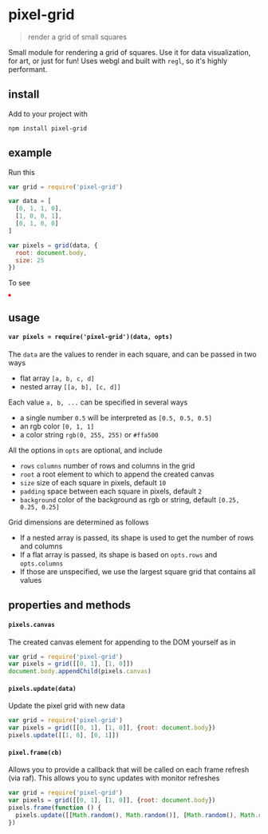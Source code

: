# pixel-grid

> render a grid of small squares

Small module for rendering a grid of squares. Use it for data visualization, for art, or just for fun! Uses webgl and built with `regl`, so it's highly performant.

## install

Add to your project with

```
npm install pixel-grid
```

## example

Run this

```js
var grid = require('pixel-grid')

var data = [
  [0, 1, 1, 0], 
  [1, 0, 0, 1], 
  [0, 1, 0, 0]
]

var pixels = grid(data, {
  root: document.body,
  size: 25
})
```

To see

<img src="data:image/png;base64,iVBORw0KGgoAAAANSUhEUgAAAAUAAAAFCAYAAACNbyblAAAAHElEQVQI12P4//8/w38GIAXDIBKE0DHxgljNBAAO9TXL0Y4OHwAAAABJRU5ErkJggg==" />

## usage

#### `var pixels = require('pixel-grid')(data, opts)`

The `data` are the values to render in each square, and can be passed in two ways

- flat array `[a, b, c, d]`
- nested array `[[a, b], [c, d]]`

Each value `a, b, ...` can be specified in several ways

- a single number `0.5` will be interpreted as `[0.5, 0.5, 0.5]`
- an rgb color `[0, 1, 1]`
- a color string `rgb(0, 255, 255)` or `#ffa500`

All the options in `opts` are optional, and include

- `rows` `columns` number of rows and columns in the grid
- `root` a root element to which to append the created canvas
- `size` size of each square in pixels, default `10`
- `padding` space between each square in pixels, default `2`
- `background` color of the background as rgb or string, default `[0.25, 0.25, 0.25]`

Grid dimensions are determined as follows

- If a nested array is passed, its shape is used to get the number of rows and columns
- If a flat array is passed, its shape is based on `opts.rows` and `opts.columns`
- If those are unspecified, we use the largest square grid that contains all values

## properties and methods

#### `pixels.canvas`

The created canvas element for appending to the DOM yourself as in

```js
var grid = require('pixel-grid')
var pixels = grid([[0, 1], [1, 0]])
document.body.appendChild(pixels.canvas)
```

#### `pixels.update(data)`

Update the pixel grid with new data

```js
var grid = require('pixel-grid')
var pixels = grid([[0, 1], [1, 0]], {root: document.body})
pixels.update([[1, 0], [0, 1]])
```

#### `pixel.frame(cb)`

Allows you to provide a callback that will be called on each frame refresh (via raf). This allows you to sync updates with monitor refreshes

```js
var grid = require('pixel-grid')
var pixels = grid([[0, 1], [1, 0]], {root: document.body})
pixels.frame(function () {
  pixels.update([[Math.random(), Math.random()], [Math.random(), Math.random()]])
})
